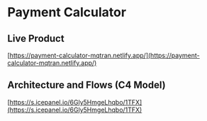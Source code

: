 # Payment Calculator

## Live Product

[https://payment-calculator-mqtran.netlify.app/](https://payment-calculator-mqtran.netlify.app/)

## Architecture and Flows (C4 Model)

[https://s.icepanel.io/6Gly5HmgeLhqbo/1TFX](https://s.icepanel.io/6Gly5HmgeLhqbo/1TFX)
